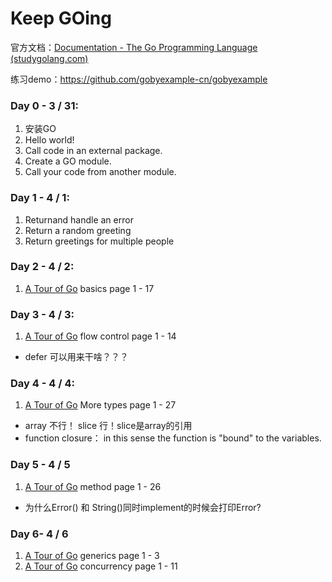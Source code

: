 # Keep GOing

官方文档：[Documentation - The Go Programming Language (studygolang.com)](http://docscn.studygolang.com/doc/)

练习demo：https://github.com/gobyexample-cn/gobyexample

### Day 0 - 3 / 31:

1. 安装GO
2. Hello world!
3. Call code in an external package.
4. Create a GO module.
5. Call your code from another module.

### Day 1 - 4 / 1:

1. Returnand handle an error
2. Return a random greeting
3. Return greetings for multiple people

### Day 2 - 4 / 2:

1. [A Tour of Go](https://go.dev/tour/basics/1) basics page 1 - 17

### Day 3 - 4 / 3:

1. [A Tour of Go](https://go.dev/tour/flowcontrol/1) flow control page 1 - 14

* defer 可以用来干啥？？？

### Day 4 - 4 / 4:

1. [A Tour of Go](https://go.dev/tour/moretypes/1) More types page 1 - 27

* array 不行！ slice 行！slice是array的引用
* function closure： in this sense the function is "bound" to the variables.

### Day 5 - 4 / 5

1. [A Tour of Go](https://go.dev/tour/methods/1) method page 1 - 26

* 为什么Error() 和 String()同时implement的时候会打印Error?

### Day 6- 4 / 6

1. [A Tour of Go](https://go.dev/tour/generics/1) generics page 1 - 3
2. [A Tour of Go](https://go.dev/tour/concurrency/1) concurrency page 1 - 11

